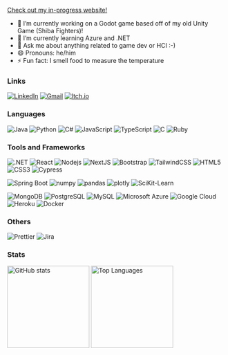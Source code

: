 [Check out my in-progress website!](https://eriklance.gatsbyjs.io/)

-   🔭 I’m currently working on a Godot game based off of my old Unity Game (Shiba Fighters)!
-   🌱 I’m currently learning Azure and .NET
-   💬 Ask me about anything related to game dev or HCI :-)
-   😄 Pronouns: he/him
-   ⚡ Fun fact: I smell food to measure the temperature

### Links
[![LinkedIn](https://img.shields.io/badge/linkedin-%230077B5.svg?style=for-the-badge&logo=linkedin&logoColor=white)](https://www.linkedin.com/in/erik-lance-tiongquico)
[![Gmail](https://img.shields.io/badge/Gmail-D14836?style=for-the-badge&logo=gmail&logoColor=white)](mailto:eriklance@gmail.com)
[![Itch.io](https://img.shields.io/badge/Itch-%23FF0B34.svg?style=for-the-badge&logo=Itch.io&logoColor=white)](https://maplepoki.itch.io)

### Languages
![Java](https://img.shields.io/badge/-java-E34A86?style=flat-square&logo=java)
![Python](https://img.shields.io/badge/-Python-black?style=flat-square&logo=Python)
![C#](https://img.shields.io/badge/C%23-239120?style=flat-square&logo=c-sharp)
![JavaScript](https://img.shields.io/badge/-JavaScript-black?style=flat-square&logo=javascript)
![TypeScript](https://img.shields.io/badge/-TypeScript-007ACC?style=flat-square&logo=typescript)
![C](https://img.shields.io/badge/C-00599C?style=flat-square&logo=c)
![Ruby](https://img.shields.io/badge/Ruby-CC342D?style=flat-square&logo=ruby)

### Tools and Frameworks
![.NET](https://img.shields.io/badge/.NET-512BD4?style=flat-square&logo=dotnet&logoColor=white)
![React](https://img.shields.io/badge/-React-black?style=flat-square&logo=react)
![Nodejs](https://img.shields.io/badge/-Nodejs-black?style=flat-square&logo=Node.js)
![NextJS](https://img.shields.io/badge/next.js-000000?style=flat-square&logo=nextdotjs&logoColor=white)
![Bootstrap](https://img.shields.io/badge/-Bootstrap-563D7C?style=flat-square&logo=bootstrap)
![TailwindCSS](https://img.shields.io/badge/Tailwind_CSS-38B2AC?style=flat-square&logo=tailwind-css&logoColor=white)
![HTML5](https://img.shields.io/badge/-HTML5-E34F26?style=flat-square&logo=html5&logoColor=white)
![CSS3](https://img.shields.io/badge/-CSS3-1572B6?style=flat-square&logo=css3)
![Cypress](https://img.shields.io/badge/Cypress-17202C?style=flat-square&logo=cypress&logoColor=white)

![Spring Boot](https://img.shields.io/badge/Spring_Boot-F2F4F9?style=flat-square&logo=spring-boot)
![numpy](https://img.shields.io/badge/Numpy-777BB4?style=flat-square&logo=numpy)
![pandas](https://img.shields.io/badge/Pandas-2C2D72?style=flat-square&logo=pandas)
![plotly](https://img.shields.io/badge/Plotly-239120?style=flat-square&logo=plotly")
![SciKit-Learn](https://img.shields.io/badge/scikit_learn-F7931E?style=flat-square&logo=scikit-learn)

![MongoDB](https://img.shields.io/badge/-MongoDB-black?style=flat-square&logo=mongodb)
![PostgreSQL](https://img.shields.io/badge/-PostgreSQL-336791?style=flat-square&logo=postgresql)
![MySQL](https://img.shields.io/badge/-MySQL-black?style=flat-square&logo=mysql)
![Microsoft Azure](https://img.shields.io/badge/Microsoft%20Azure-232F7E?style=flat-square&logo=microsoft-azure)
![Google Cloud](https://img.shields.io/badge/Google%20Cloud-black?style=flat-square&logo=google-cloud)
![Heroku](https://img.shields.io/badge/-Heroku-430098?style=flat-square&logo=heroku)
![Docker](https://img.shields.io/badge/-Docker-black?style=flat-square&logo=docker)

### Others
![Prettier](https://img.shields.io/badge/prettier-1A2C34?style=flat-square&logo=prettier)
![Jira](https://img.shields.io/badge/Jira-0052CC?style-flat-square&logo=jira)

### Stats
<!--![Summary](https://github-profile-summary-cards.vercel.app/api/cards/profile-details?username=erik-lance&theme=dracula)-->
<!--
  ![GitHub stats](https://github-readme-stats.vercel.app/api?username=erik-lance&show_icons=true&hide_border=true&theme=dracula)
  ![Top Languages](https://github-readme-stats.vercel.app/api/top-langs/?username=erik-lance&layout=compact&hide_border=true&theme=dracula)
-->

<div>
  <img align=top src="https://github-readme-stats.vercel.app/api?username=erik-lance&show_icons=true&hide_border=true&theme=dracula" alt="GitHub stats" style="height: 190px;" />
  <img align=top src="https://github-readme-stats.vercel.app/api/top-langs/?username=erik-lance&layout=compact&hide_border=true&theme=dracula" alt="Top Languages" style="height: 190px;" />
</div>
